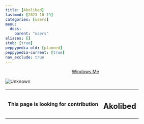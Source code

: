 ```yaml
---
title: [Akolibed]
lastmod: [2023-10-19]
categories: [users]
menu:
  docs:
    parent: "users"
aliases: []
stub: [true]
peppypedia-old: [planned]
peppypedia-current: [true]
nav_exclude: true
---
```


<t><center>[Windows Me](https://osu.ppy.sh/users/28893698)</center>
<link rel="stylesheet" href="../profile.css"></t>

![Unknown](https://a.ppy.sh/0.jpeg#author "No author")

<table>
<tbody><tr>
<th>
This page is looking for contribution
</th><th>

## Akolibed

